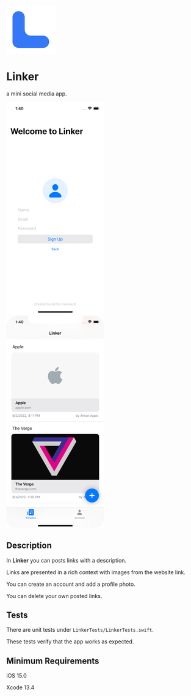 <img src="https://github.com/heestand-xyz/Linker/blob/main/Assets/Linker-App-Icon.png?raw=true" width="128"/>

# Linker

a mini social media app.

<img src="https://github.com/heestand-xyz/Linker/blob/main/Assets/Linker-Screenshot-1.png?raw=true" width="256"/> <img src="https://github.com/heestand-xyz/Linker/blob/main/Assets/Linker-Screenshot-2.png?raw=true" width="256"/>

## Description

In **Linker** you can posts links with a description.

Links are presented in a rich context with images from the website link. 

You can create an account and add a profile photo.

You can delete your own posted links.

## Tests

There are unit tests under `LinkerTests/LinkerTests.swift`.

These tests verify that the app works as expected.  

## Minimum Requirements

iOS 15.0

Xcode 13.4
